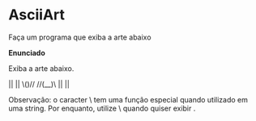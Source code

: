 # AsciiArt
Faça um programa que exiba a arte abaixo 

**Enunciado** 

Exiba a arte abaixo.

||    || 
 \\()// 
//(__)\\
||    ||

Observação: o caracter \ tem uma função especial quando utilizado em uma string. Por enquanto, utilize \\ quando quiser exibir \.